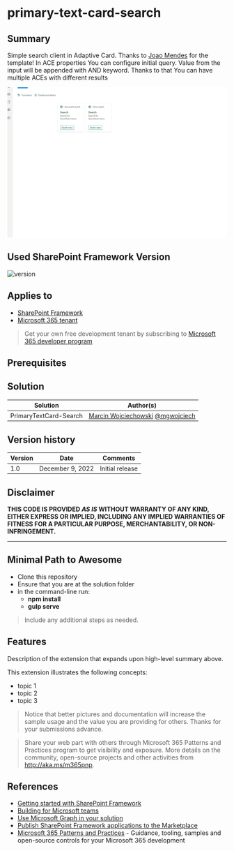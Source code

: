 # primary-text-card-search

## Summary

Simple search client in Adaptive Card. Thanks to [Joao Mendes](https://github.com/joaojmendes) for the template!
In ACE properties You can configure initial query. Value from the input will be appended with AND keyword. Thanks to that You can have multiple ACEs with different results

![picture of the solution in action, if possible](resources\Demo.gif)

## Used SharePoint Framework Version

![version](https://img.shields.io/badge/version-1.16-green.svg)

## Applies to

- [SharePoint Framework](https://aka.ms/spfx)
- [Microsoft 365 tenant](https://docs.microsoft.com/en-us/sharepoint/dev/spfx/set-up-your-developer-tenant)

> Get your own free development tenant by subscribing to [Microsoft 365 developer program](http://aka.ms/o365devprogram)

## Prerequisites


## Solution

| Solution    | Author(s)                                               |
| ----------- | ------------------------------------------------------- |
| PrimaryTextCard-Search | [Marcin Wojciechowski](https://github.com/mgwojciech) [@mgwojciech](https://twitter.com/mgwojciech)  |

## Version history

| Version | Date             | Comments        |
| ------- | ---------------- | --------------- |
| 1.0     | December 9, 2022 | Initial release |

## Disclaimer

**THIS CODE IS PROVIDED _AS IS_ WITHOUT WARRANTY OF ANY KIND, EITHER EXPRESS OR IMPLIED, INCLUDING ANY IMPLIED WARRANTIES OF FITNESS FOR A PARTICULAR PURPOSE, MERCHANTABILITY, OR NON-INFRINGEMENT.**

---

## Minimal Path to Awesome

- Clone this repository
- Ensure that you are at the solution folder
- in the command-line run:
  - **npm install**
  - **gulp serve**

> Include any additional steps as needed.

## Features

Description of the extension that expands upon high-level summary above.

This extension illustrates the following concepts:

- topic 1
- topic 2
- topic 3

> Notice that better pictures and documentation will increase the sample usage and the value you are providing for others. Thanks for your submissions advance.

> Share your web part with others through Microsoft 365 Patterns and Practices program to get visibility and exposure. More details on the community, open-source projects and other activities from http://aka.ms/m365pnp.

## References

- [Getting started with SharePoint Framework](https://docs.microsoft.com/en-us/sharepoint/dev/spfx/set-up-your-developer-tenant)
- [Building for Microsoft teams](https://docs.microsoft.com/en-us/sharepoint/dev/spfx/build-for-teams-overview)
- [Use Microsoft Graph in your solution](https://docs.microsoft.com/en-us/sharepoint/dev/spfx/web-parts/get-started/using-microsoft-graph-apis)
- [Publish SharePoint Framework applications to the Marketplace](https://docs.microsoft.com/en-us/sharepoint/dev/spfx/publish-to-marketplace-overview)
- [Microsoft 365 Patterns and Practices](https://aka.ms/m365pnp) - Guidance, tooling, samples and open-source controls for your Microsoft 365 development
